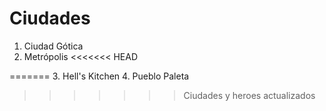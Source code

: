 # Ciudades

1. Ciudad Gótica
2. Metrópolis
<<<<<<< HEAD

=======
3. Hell's Kitchen
4. Pueblo Paleta
>>>>>>> Ciudades y heroes actualizados
